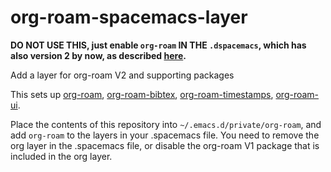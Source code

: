# org-roam-spacemacs-layer

**DO NOT USE THIS, just enable `org-roam` IN THE `.dspacemacs`, which has also version 2 by now, as described [here](https://develop.spacemacs.org/layers/+emacs/org/README.html#org-roam-support).**

Add a layer for org-roam V2 and supporting packages

This sets up [org-roam](https://github.com/org-roam/org-roam), [org-roam-bibtex](https://github.com/org-roam/org-roam-bibtex), [org-roam-timestamps](https://github.com/tefkah/org-roam-timestamps), [org-roam-ui](https://github.com/org-roam/org-roam-ui).

Place the contents of this repository into `~/.emacs.d/private/org-roam`, and add `org-roam` to the layers in your .spacemacs file. You need to remove the org layer in the .spacemacs file, or disable the org-roam V1 package that is included in the org layer.
